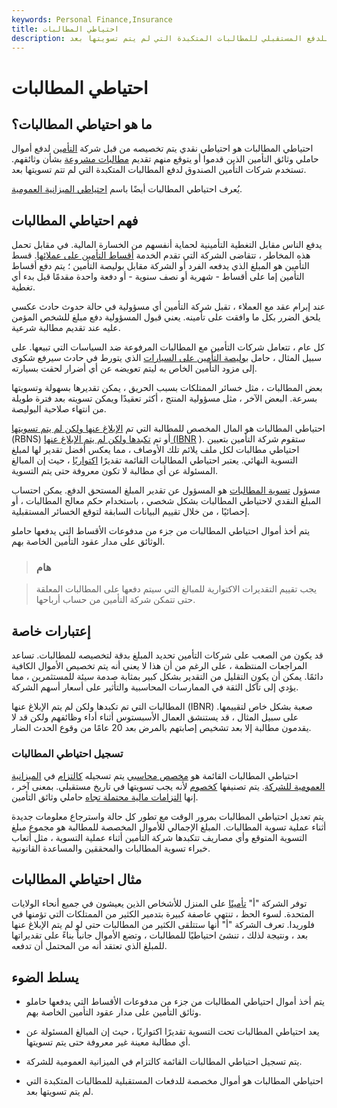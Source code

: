 ```yaml
---
keywords: Personal Finance,Insurance
title: احتياطي المطالبات
description: احتياطي المطالبات هو احتياطي من الأموال التي تخصصها شركة التأمين للدفع المستقبلي للمطالبات المتكبدة التي لم يتم تسويتها بعد.
---
```


# احتياطي المطالبات
## ما هو احتياطي المطالبات؟

احتياطي المطالبات هو احتياطي نقدي يتم تخصيصه من قبل شركة [التأمين](/insurance) لدفع أموال حاملي وثائق التأمين الذين قدموا أو يتوقع منهم تقديم [مطالبات مشروعة](/insurance_claim) بشأن وثائقهم. تستخدم شركات التأمين الصندوق لدفع المطالبات المتكبدة التي لم تتم تسويتها بعد.

يُعرف احتياطي المطالبات أيضًا باسم [احتياطي الميزانية العمومية](/balance-sheet-reserves).

## فهم احتياطي المطالبات

يدفع الناس مقابل التغطية التأمينية لحماية أنفسهم من الخسارة المالية. في مقابل تحمل هذه المخاطر ، تتقاضى الشركة التي تقدم الخدمة [أقساط التأمين على عملائها](/insurance-premium). قسط التأمين هو المبلغ الذي يدفعه الفرد أو الشركة مقابل بوليصة التأمين ؛ يتم دفع أقساط التأمين إما على أقساط - شهرية أو نصف سنوية - أو دفعة واحدة مقدمًا قبل بدء أي تغطية.

عند إبرام عقد مع العملاء ، تقبل شركة التأمين أي مسؤولية في حالة حدوث حادث عكسي يلحق الضرر بكل ما وافقت على تأمينه. يعني قبول المسؤولية دفع مبلغ للشخص المؤمن عليه عند تقديم مطالبة شرعية.

كل عام ، تتعامل شركات التأمين مع المطالبات المرفوعة ضد السياسات التي تبيعها. على سبيل المثال ، حامل [بوليصة التأمين على السيارات](/auto-insurance) الذي يتورط في حادث سيرفع شكوى إلى مزود التأمين الخاص به ليتم تعويضه عن أي أضرار لحقت بسيارته.

بعض المطالبات ، مثل خسائر الممتلكات بسبب الحريق ، يمكن تقديرها بسهولة وتسويتها بسرعة. البعض الآخر ، مثل مسؤولية المنتج ، أكثر تعقيدًا ويمكن تسويته بعد فترة طويلة من انتهاء صلاحية البوليصة.

احتياطي المطالبات هو المال المخصص للمطالبة التي تم [الإبلاغ عنها ولكن لم يتم تسويتها](/reported-not-settled-rbns) (RBNS) أو تم [تكبدها ولكن لم يتم الإبلاغ عنها (IBNR](/incurredbutnotreported) ). ستقوم شركة التأمين بتعيين احتياطي مطالبات لكل ملف يلائم تلك الأوصاف ، مما يعكس أفضل تقدير لها لمبلغ التسوية النهائي. يعتبر احتياطي المطالبات القائمة تقديرًا [اكتواريًا](/actuarial-valuation) ، حيث إن المبالغ المسئولة عن أي مطالبة لا تكون معروفة حتى يتم التسوية.

مسؤول [تسوية المطالبات](/claims-adjuster) هو المسؤول عن تقدير المبلغ المستحق الدفع. يمكن احتساب المبلغ النقدي لاحتياطي المطالبات بشكل شخصي ، باستخدام حكم معالج المطالبات ، أو إحصائيًا ، من خلال تقييم البيانات السابقة لتوقع الخسائر المستقبلية.

يتم أخذ أموال احتياطي المطالبات من جزء من مدفوعات الأقساط التي يدفعها حاملو الوثائق على مدار عقود التأمين الخاصة بهم.

> ### هام

> يجب تقييم التقديرات الاكتوارية للمبالغ التي سيتم دفعها على المطالبات المعلقة حتى تتمكن شركة التأمين من حساب أرباحها.

>

## إعتبارات خاصة

قد يكون من الصعب على شركات التأمين تحديد المبلغ بدقة لتخصيصه للمطالبات. تساعد المراجعات المنتظمة ، على الرغم من أن هذا لا يعني أنه يتم تخصيص الأموال الكافية دائمًا. يمكن أن يكون التقليل من التقدير بشكل كبير بمثابة صدمة سيئة للمستثمرين ، مما يؤدي إلى تآكل الثقة في الممارسات المحاسبية والتأثير على أسعار أسهم الشركة.

المطالبات التي تم تكبدها ولكن لم يتم الإبلاغ عنها (IBNR) صعبة بشكل خاص لتقييمها. على سبيل المثال ، قد يستنشق العمال الأسبستوس أثناء أداء وظائفهم ولكن قد لا يقدمون مطالبة إلا بعد تشخيص إصابتهم بالمرض بعد 20 عامًا من وقوع الحدث الضار.

### تسجيل احتياطي المطالبات

احتياطي المطالبات القائمة هو [مخصص محاسبي](/generalprovisions) يتم تسجيله [كالتزام](/liability) في [الميزانية العمومية للشركة](/balancesheet). يتم تصنيفها [كخصوم](/liability) لأنه يجب تسويتها في تاريخ مستقبلي. بمعنى آخر ، إنها [التزامات مالية محتملة تجاه](/obligation) حاملي وثائق التأمين.

يتم تعديل احتياطي المطالبات بمرور الوقت مع تطور كل حالة واسترجاع معلومات جديدة أثناء عملية تسوية المطالبات. المبلغ الإجمالي للأموال المخصصة للمطالبة هو مجموع مبلغ التسوية المتوقع وأي مصاريف تتكبدها شركة التأمين أثناء عملية التسوية ، مثل أتعاب خبراء تسوية المطالبات والمحققين والمساعدة القانونية.

## مثال احتياطي المطالبات

توفر الشركة "أ" [تأمينًا](/homeowners-insurance) على المنزل للأشخاص الذين يعيشون في جميع أنحاء الولايات المتحدة. لسوء الحظ ، تنتهي عاصفة كبيرة بتدمير الكثير من الممتلكات التي تؤمنها في فلوريدا. تعرف الشركة "أ" أنها ستتلقى الكثير من المطالبات حتى لو لم يتم الإبلاغ عنها بعد ، ونتيجة لذلك ، تنشئ احتياطيًا للمطالبات ، وتضع الأموال جانباً بناءً على تقديراتها للمبلغ الذي تعتقد أنه من المحتمل أن تدفعه.

## يسلط الضوء

- يتم أخذ أموال احتياطي المطالبات من جزء من مدفوعات الأقساط التي يدفعها حاملو وثائق التأمين على مدار عقود التأمين الخاصة بهم.

- يعد احتياطي المطالبات تحت التسوية تقديرًا اكتواريًا ، حيث إن المبالغ المسئولة عن أي مطالبة معينة غير معروفة حتى يتم تسويتها.

- يتم تسجيل احتياطي المطالبات القائمة كالتزام في الميزانية العمومية للشركة.

- احتياطي المطالبات هو أموال مخصصة للدفعات المستقبلية للمطالبات المتكبدة التي لم يتم تسويتها بعد.

